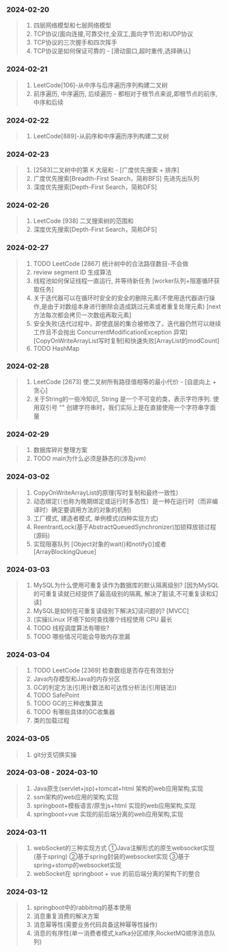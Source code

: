 ### 2024-02-20

> 1. 四层网络模型和七层网络模型
> 2. TCP协议(面向连接,可靠交付,全双工,面向字节流)和UDP协议
> 3. TCP协议的三次握手和四次挥手
> 4. TCP协议是如何保证可靠的 - [滑动窗口,超时重传,选择确认]

### 2024-02-21

> 1. LeetCode[106]-从中序与后序遍历序列构建二叉树
> 2. 前序遍历, 中序遍历, 后续遍历 - 都相对于根节点来说,即根节点的前序,中序和后续

### 2024-02-22

> 1. LeetCode[889]-从前序和中序遍历序列构建二叉树

### 2024-02-23

> 1. [2583]二叉树中的第 K 大层和 - [广度优先搜索 + 排序]
> 2. 广度优先搜索[Breadth-First Search，简称BFS] 先进先出队列
> 3. 深度优先搜索[Depth-First Search，简称DFS]

### 2024-02-26

> 1. LeetCode [938] 二叉搜索树的范围和
> 2. 深度优先搜索[Depth-First Search，简称DFS]

### 2024-02-27

> 1. TODO LeetCode [2867] 统计树中的合法路径数目-不会做
> 2. review segment ID 生成算法
> 3. 线程池如何保证线程一直运行, 并等待新任务 [worker队列+阻塞循环获取任务]
> 4. 关于迭代器可以在循环时安全的安全的删除元素(不使用迭代器进行操作,是由于对数组本身进行删除会造成跳过元素或者重复处理元素) [next方法每次都会拷贝一次数组再取元素]
> 5. 安全失败(迭代过程中，即使底层的集合被修改了，迭代器仍然可以继续工作且不会抛出 ConcurrentModificationException 异常)[CopyOnWriteArrayList写时复制]和快速失败[ArrayList的modCount]
> 6. TODO HashMap

### 2024-02-28

> 1. LeetCode [2673] 使二叉树所有路径值相等的最小代价 - [自底向上 + 贪心]
> 2. 关于String的一些冷知识, String 是一个不可变的类，表示字符序列. 使用双引号 "" 创建字符串时，我们实际上是在直接使用一个字符串字面量

### 2024-02-29

> 1. 数据库碎片整理方案
> 2. TODO main为什么必须是静态的(涉及jvm)

### 2024-03-02

> 1. CopyOnWriteArrayList的原理(写时复制和最终一致性)
> 2. 动态绑定(（也称为晚期绑定或运行时多态性）是一种在运行时（而非编译时）确定要调用方法的对象的机制)
> 3. 工厂模式, 建造者模式, 单例模式(四种实现方式)
> 4. ReentrantLock(基于AbstractQueuedSynchronizer)加锁释放锁过程(源码)
> 5. 实现阻塞队列 [Object对象的wait()和notify()]或者[ArrayBlockingQueue]

### 2024-03-03

> 1. MySQL为什么使用可重复读作为数据库的默认隔离级别? [因为MySQL的可重复读就已经提供了最高级别的隔离, 解决了脏读,不可重复读和幻读]
> 2. MySQL是如何在可重复读级别下解决幻读问题的? [MVCC]
> 3. (实操)Linux 环境下如何查找哪个线程使用 CPU 最长
> 4. TODO 线程调度算法有哪些?
> 5. TODO 哪些情况可能会导致内存泄漏

### 2024-03-04

> 1. TODO LeetCode [2369] 检查数组是否存在有效划分
> 2. Java内存模型和Java的内存分区
> 3. GC的判定方法(引用计数法和可达性分析法(引用链法))
> 4. TODO SafePoint
> 5. TODO GC的三种收集算法
> 6. TODO 有哪些具体的GC收集器
> 7. 类的加载过程

### 2024-03-05

> 1. git分支切换实操

### 2024-03-08 - 2024-03-10

> 1. Java原生(servlet+jsp)+tomcat+html 架构的web应用架构,实现
> 2. ssm架构的web应用的架构,实现
> 3. springboot+模板语言/原生js+html 实现的web应用架构,实现
> 4. springboot+vue 实现的前后端分离的web应用架构,实现

### 2024-03-11

> 1. webSocket的三种实现方式 ①Java注解形式的原生websocket实现(基于spring) ②基于spring封装的websocket实现 ③基于spring+stomp的websocket实现
> 2. webSocket在 springboot + vue 的前后端分离的架构下的整合

### 2024-03-12

> 1. springboot中的rabbitmq的基本使用
> 2. 消息重复消费的解决方案
> 3. 消息幂等性(需要业务代码具备这种幂等性操作)
> 4. 消息的有序性(单一消费者模式,kafka分区顺序,RocketMQ顺序消息队列)